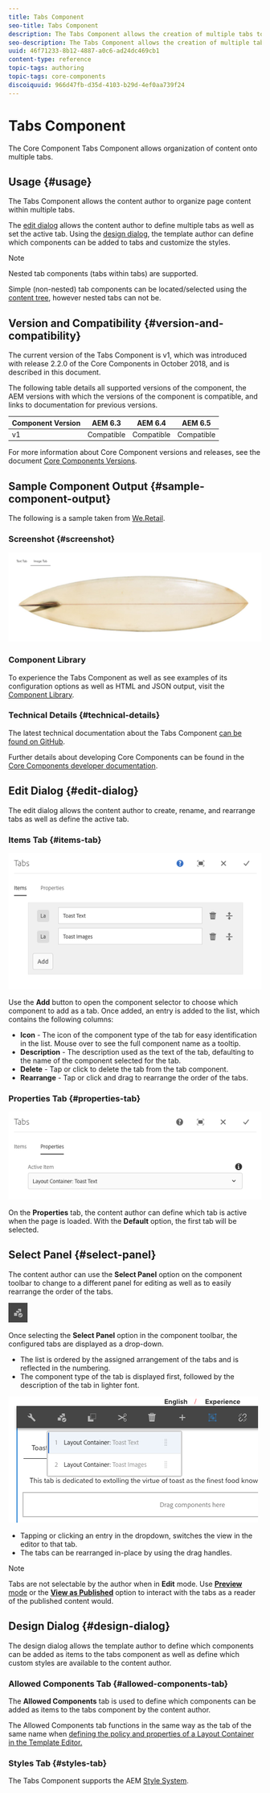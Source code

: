 ```yaml
---
title: Tabs Component
seo-title: Tabs Component
description: The Tabs Component allows the creation of multiple tabs to arrange content on a page.
seo-description: The Tabs Component allows the creation of multiple tabs to arrange content on a page.
uuid: 46f71233-8b12-4887-a0c6-ad24dc469cb1
content-type: reference
topic-tags: authoring
topic-tags: core-components
discoiquuid: 966d47fb-d35d-4103-b29d-4ef0aa739f24
---
```


# Tabs Component

The Core Component Tabs Component allows organization of content onto multiple tabs.

## Usage {#usage}

The Tabs Component allows the content author to organize page content within multiple tabs.

The [edit dialog](#edit-dialog) allows the content author to define multiple tabs as well as set the active tab. Using the [design dialog](#design-dialog), the template author can define which components can be added to tabs and customize the styles.

>[!NOTE]
>
>Nested tab components (tabs within tabs) are supported.
>
>Simple (non-nested) tab components can be located/selected using the [content tree](https://helpx.adobe.com/experience-manager/6-5/sites/authoring/using/author-environment-tools.html), however nested tabs can not be.

## Version and Compatibility {#version-and-compatibility}

The current version of the Tabs Component is v1, which was introduced with release 2.2.0 of the Core Components in October 2018, and is described in this document.

The following table details all supported versions of the component, the AEM versions with which the versions of the component is compatible, and links to documentation for previous versions.

|Component Version|AEM 6.3|AEM 6.4|AEM 6.5|
|--- |--- |--- |--- |
|v1|Compatible|Compatible|Compatible|

For more information about Core Component versions and releases, see the document [Core Components Versions](versions.md).

## Sample Component Output {#sample-component-output}

The following is a sample taken from [We.Retail](https://helpx.adobe.com/experience-manager/6-5/sites/developing/using/we-retail.html).

### Screenshot {#screenshot}

![](assets/screenshot_2018-11-28at142504.png) 

### Component Library

To experience the Tabs Component as well as see examples of its configuration options as well as HTML and JSON output, visit the [Component Library](http://opensource.adobe.com/aem-core-wcm-components/library/tabs.html).

### Technical Details {#technical-details}

The latest technical documentation about the Tabs Component [can be found on GitHub](https://github.com/adobe/aem-core-wcm-components/blob/master/content/src/content/jcr_root/apps/core/wcm/components/tabs/v1/tabs).

Further details about developing Core Components can be found in the [Core Components developer documentation](developing.md). 

## Edit Dialog {#edit-dialog}

The edit dialog allows the content author to create, rename, and rearrange tabs as well as define the active tab.

### Items Tab {#items-tab}

![](assets/screenshot_2018-10-11at153557.png)

Use the **Add** button to open the component selector to choose which component to add as a tab. Once added, an entry is added to the list, which contains the following columns:

* **Icon** - The icon of the component type of the tab for easy identification in the list. Mouse over to see the full component name as a tooltip.
* **Description** - The description used as the text of the tab, defaulting to the name of the component selected for the tab.
* **Delete** - Tap or click to delete the tab from the tab component.
* **Rearrange** - Tap or click and drag to rearrange the order of the tabs.

### Properties Tab {#properties-tab}

![](assets/screenshot_2018-10-19at140646.png)

On the **Properties** tab, the content author can define which tab is active when the page is loaded. With the **Default** option, the first tab will be selected.

## Select Panel {#select-panel}

The content author can use the **Select Panel** option on the component toolbar to change to a different panel for editing as well as to easily rearrange the order of the tabs.

![](assets/screenshot_2018-10-11at165417.png)

Once selecting the **Select Panel** option in the component toolbar, the configured tabs are displayed as a drop-down.

* The list is ordered by the assigned arrangement of the tabs and is reflected in the numbering.
* The component type of the tab is displayed first, followed by the description of the tab in lighter font.

![](assets/screenshot_2018-10-11at165154.png)

* Tapping or clicking an entry in the dropdown, switches the view in the editor to that tab.
* The tabs can be rearranged in-place by using the drag handles.

>[!NOTE]
>
>Tabs are not selectable by the author when in **Edit** mode. Use [**Preview** mode](https://helpx.adobe.com/experience-manager/6-5/sites/authoring/using/editing-content.html) or the **[View as Published](https://helpx.adobe.com/experience-manager/6-5/sites/authoring/using/editing-content.html)** option to interact with the tabs as a reader of the published content would.

## Design Dialog {#design-dialog}

The design dialog allows the template author to define which components can be added as items to the tabs component as well as define which custom styles are available to the content author.

### Allowed Components Tab {#allowed-components-tab}

The **Allowed Components** tab is used to define which components can be added as items to the tabs component by the content author.

The Allowed Components tab functions in the same way as the tab of the same name when [defining the policy and properties of a Layout Container in the Template Editor.](https://helpx.adobe.com/experience-manager/6-5/sites/authoring/using/templates.html)

### Styles Tab {#styles-tab}

The Tabs Component supports the AEM [Style System](authoring.md#component-styling).